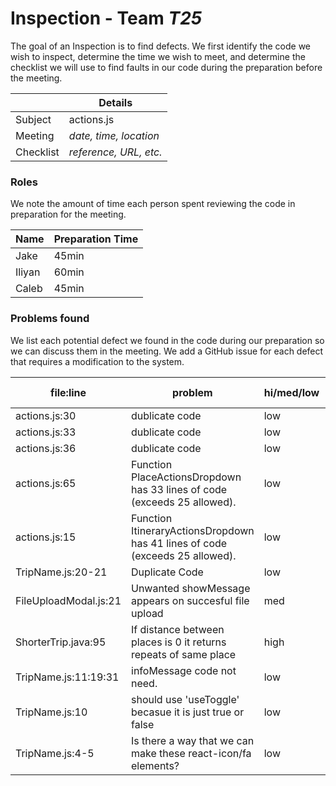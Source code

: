 # Inspection - Team *T25* 

The goal of an Inspection is to find defects.
We first identify the code we wish to inspect, determine the time we wish to meet, and determine the checklist we will use to find faults in our code during the preparation before the meeting.

|  | Details |
| ----- | ----- |
| Subject | actions.js |
| Meeting | *date, time, location* |
| Checklist | *reference, URL, etc.* |

### Roles

We note the amount of time each person spent reviewing the code in preparation for the meeting.

| Name | Preparation Time |
| ----- | ----- |
|Jake| 45min |
|Iliyan| 60min |
|Caleb| 45min |


### Problems found

We list each potential defect we found in the code during our preparation so we can discuss them in the meeting.
We add a GitHub issue for each defect that requires a modification to the system.

| file:line | problem | hi/med/low | who found | github#  |
| ----- | ----- | ----- | ----- | ----- |
| actions.js:30 | dublicate code | low | Jake | #321 |
| actions.js:33 | dublicate code | low | Jake | #321 |
| actions.js:36 | dublicate code | low | Jake | #321 |
| actions.js:65 | Function PlaceActionsDropdown has 33 lines of code (exceeds 25 allowed).| low | Jake | #322 |
| actions.js:15 | Function ItineraryActionsDropdown has 41 lines of code (exceeds 25 allowed).| low | Jake | #323 |
| TripName.js:20-21 | Duplicate Code | low | Iliyan | #334 |
| FileUploadModal.js:21 | Unwanted showMessage appears on succesful file upload | med | Iliyan | #335 |
| ShorterTrip.java:95 | If distance between places is 0 it returns repeats of same place | high | Iliyan | #337 |
| TripName.js:11:19:31 | infoMessage code not need. | low | Caleb | 340 |
| TripName.js:10 | should use 'useToggle' becasue it is just true or false | low | Caleb |  |
| TripName.js:4-5 | Is there a way that we can make these react-icon/fa elements? | low | Caleb |  |
